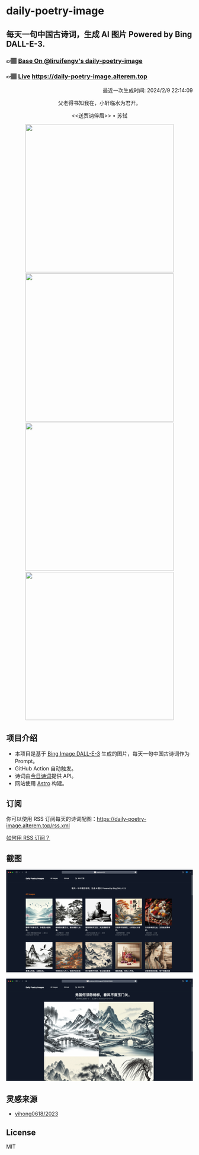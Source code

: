 
# daily-poetry-image

## 每天一句中国古诗词，生成 AI 图片 Powered by Bing DALL-E-3.

### 👉🏽 [Base On @liruifengv's daily-poetry-image](https://github.com/liruifengv/daily-poetry-image)

### 👉🏽 [Live](https://daily-poetry-image.alterem.top/) https://daily-poetry-image.alterem.top

<p align="right">
  最近一次生成时间: 2024/2/9 22:14:09
</p>
<p align="center">
父老得书知我在，小轩临水为君开。
</p>
<p align="center">
<<送贾讷倅眉>> • 苏轼
</p>
<p align="center">
<img src="https://tse3.mm.bing.net/th/id/OIG3.t_eQiO7zcDAm2SozAQpy" height="400" width="400" />
<img src="https://tse2.mm.bing.net/th/id/OIG3.gtE2CMTN.acU7IcVO2pn" height="400" width="400" />
<img src="https://tse3.mm.bing.net/th/id/OIG3.obOYU3OUmsFvM8WdEWaf" height="400" width="400" />
<img src="https://tse4.mm.bing.net/th/id/OIG3.yl8lChXLe9whvSrC3fU2" height="400" width="400" />
</p>

## 项目介绍

-   本项目是基于 [Bing Image DALL-E-3](https://www.bing.com/images/create) 生成的图片，每天一句中国古诗词作为 Prompt。
-   GitHub Action 自动触发。
-   诗词由[今日诗词](https://www.jinrishici.com/)提供 API。
-   网站使用 [Astro](https://astro.build) 构建。

## 订阅

你可以使用 RSS 订阅每天的诗词配图：https://daily-poetry-image.alterem.top/rss.xml

[如何用 RSS 订阅？](https://zhuanlan.zhihu.com/p/55026716)

## 截图

![图片列表](./screenshots/Snipaste_2023-12-28_21-00-26.png)

![图片详情](./screenshots/Snipaste_2023-12-28_21-00-53.png)

## 灵感来源

-   [yihong0618/2023](https://github.com/yihong0618/2023)

## License

MIT
